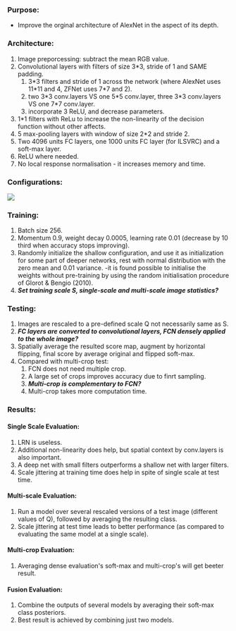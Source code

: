 ### Purpose:
* Improve the orginal architecture of AlexNet in the aspect of its depth.

### Architecture:
1. Image preporcessing: subtract the mean RGB value.
2. Convolutional layers with filters of size 3\*3, stride of 1 and SAME padding.
   1. 3\*3 filters and stride of 1 across the network (where AlexNet uses 11\*11 and 4, ZFNet uses 7\*7 and 2).  
   2. two 3\*3 conv.layers VS one 5\*5 conv.layer, three 3\*3 conv.layers VS one 7\*7 conv.layer.
   3. incorporate 3 ReLU, and decrease parameters.
3. 1\*1 filters with ReLu to increase the non-linearity of the decision function without other affects.
4. 5 max-pooling layers with window of size 2\*2 and stride 2. 
5. Two 4096 units FC layers, one 1000 units FC layer (for ILSVRC) and a soft-max layer.
6. ReLU where needed.
7. No local response normalisation - it increases memory and time.

### Configurations:
![](https://raw.githubusercontent.com/Cei1ing/AIClub2018_CV/master/Paper/VGGNet.JPG)

### Training:
1. Batch size 256.
2. Momentum 0.9, weight decay 0.0005, learning rate 0.01 (decrease by 10 third when accuracy stops improving).
3. Randomly initialize the shallow configuration, and use it as initialization for some part of deeper networks, rest with normal distribution with the zero mean and 0.01 variance.
-it is found possible to initialise the weights without pre-training by using the random initialisation procedure of Glorot & Bengio (2010).
4. ***Set training scale S, single-scale and multi-scale image statistics?***

### Testing:
1. Images are rescaled to a pre-defined scale Q not necessarily same as S.
2. ***FC layers are converted to convolutional layers, FCN densely applied to the whole image?***
3. Spatially average the resulted score map, augment by horizontal flipping, final score by average original and flipped soft-max.
4. Compared with multi-crop test:
   1. FCN does not need multiple crop.
   2. A large set of crops improves accuracy due to finrt sampling.
   3. ***Multi-crop is complementary to FCN?***
   4. Multi-crop takes more computation time.

### Results:
#### Single Scale Evaluation:
1. LRN is useless.
2. Additional non-linearity does help, but spatial context by conv.layers is also important.
3. A deep net with small filters outperforms a shallow net with larger filters.
4. Scale jittering at training time does help in spite of single scale at test time.
#### Multi-scale Evaluation:
1. Run a model over several rescaled versions of a test image (different values of Q), followed by averaging the resulting class.
2. Scale jittering at test time leads to better performance (as compared to evaluating the same model at a single scale).
#### Multi-crop Evaluation:
1. Averaging dense evaluation's soft-max and multi-crop's will get beeter result.
#### Fusion Evaluation:
1. Combine the outputs of several models by averaging their soft-max class posteriors.
2. Best result is achieved by combining just two models.
